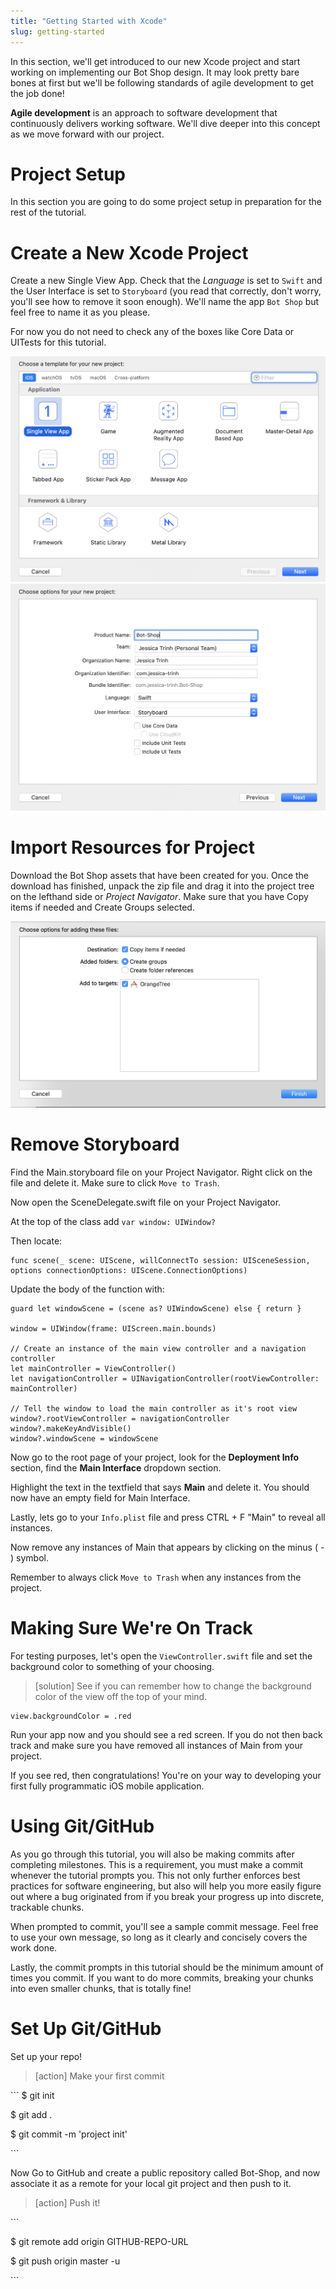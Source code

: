 ```yaml
---
title: "Getting Started with Xcode"
slug: getting-started
---
```


In this section, we'll get introduced to our new Xcode project and start working on implementing our Bot Shop design. It may look pretty bare bones at first but we'll be following standards of agile development to get the job done!

**Agile development** is an approach to software development that continuously delivers working software. We'll dive deeper into this concept as we move forward with our project.

# Project Setup 
In this section you are going to do some project setup in preparation for the rest of the tutorial.

# Create a New Xcode Project 

Create a new Single View App. Check that the <em>Language</em> is set to ```Swift``` and the User Interface is set to ```Storyboard``` (you read that correctly, don't worry, you'll see how to remove it soon enough). We'll name the app ```Bot Shop``` but feel free to name it as you please.

For now you do not need to check any of the boxes like Core Data or UITests for this tutorial.

<img src="assets/new-project.png">

<img src="assets/new-project2.png">

# Import Resources for Project 

Download the Bot Shop assets that have been created for you. Once the download has finished, unpack the zip file and drag it into the project tree on the lefthand side or <em>Project Navigator</em>. Make sure that you have Copy items if needed and Create Groups selected.

<img src="assets/add_assets.png">

# Remove Storyboard 
Find the Main.storyboard file on your Project Navigator. Right click on the file and delete it. Make sure to click ```Move to Trash```. 

Now open the SceneDelegate.swift file on your Project Navigator.

At the top of the class add ```var window: UIWindow?```

Then locate: 
```
func scene(_ scene: UIScene, willConnectTo session: UISceneSession, options connectionOptions: UIScene.ConnectionOptions)
```

Update the body of the function with: 

```
guard let windowScene = (scene as? UIWindowScene) else { return }

window = UIWindow(frame: UIScreen.main.bounds)

// Create an instance of the main view controller and a navigation controller
let mainController = ViewController()
let navigationController = UINavigationController(rootViewController: mainController)

// Tell the window to load the main controller as it's root view
window?.rootViewController = navigationController
window?.makeKeyAndVisible()
window?.windowScene = windowScene
```

Now go to the root page of your project, look for the **Deployment Info** section, find the **Main Interface** dropdown section.

Highlight the text in the textfield that says **Main** and delete it. You should now have an empty field for Main Interface. 

Lastly, lets go to your ```Info.plist``` file and press CTRL + F "Main" to reveal all instances. 

Now remove any instances of Main that appears by clicking on the minus ( - ) symbol.

Remember to always click ```Move to Trash``` when any instances from the project. 

# Making Sure We're On Track 
For testing purposes, let's open the ```ViewController.swift``` file and set the background color to something of your choosing.

> [solution]
> See if you can remember how to change the background color of the view off the top of your mind.
>
```
view.backgroundColor = .red
```
Run your app now and you should see a red screen. If you do not then back track and make sure you have removed all instances of Main from your project. 

If you see red, then congratulations! You're on your way to developing your first fully programmatic iOS mobile application.


# Using Git/GitHub

As you go through this tutorial, you will also be making commits after completing milestones. This is a requirement, you must make a commit whenever the tutorial prompts you. This not only further enforces best practices for software engineering, but also will help you more easily figure out where a bug originated from if you break your progress up into discrete, trackable chunks.

When prompted to commit, you'll see a sample commit message. Feel free to use your own message, so long as it clearly and concisely covers the work done.

Lastly, the commit prompts in this tutorial should be the minimum amount of times you commit. If you want to do more commits, breaking your chunks into even smaller chunks, that is totally fine!


# Set Up Git/GitHub

Set up your repo!

>[action]
> Make your first commit
>
\```
$ git init

$ git add .

$ git commit -m 'project init'

\```

Now Go to GitHub and create a public repository called Bot-Shop, and now associate it as a remote for your local git project and then push to it.

>[action]
> Push it!
>
\```

$ git remote add origin GITHUB-REPO-URL

$ git push origin master -u

\```
